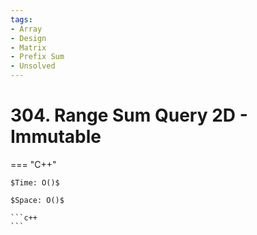 ```yaml
---
tags:
- Array
- Design
- Matrix
- Prefix Sum
- Unsolved
---
```



# 304. Range Sum Query 2D - Immutable

=== "C++"

    $Time: O()$

    $Space: O()$

    ```c++
    ```